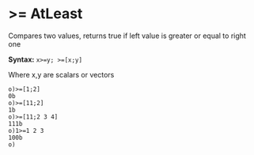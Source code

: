 # >= AtLeast

Compares two values, returns true if left value is greater or equal to right one

**Syntax:** ```x>=y; >=[x;y]```

Where x,y are scalars or vectors

```o
o)>=[1;2]
0b
o)>=[11;2]
1b
o)>=[11;2 3 4]
111b
o)1>=1 2 3
100b
o)
```
